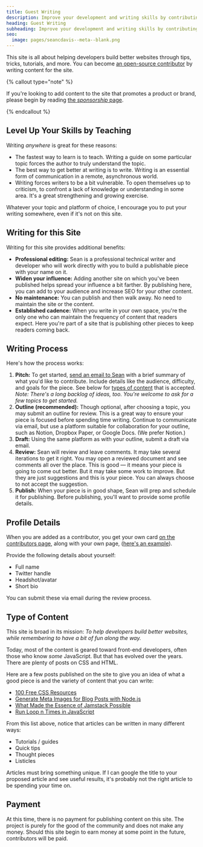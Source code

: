 ```yaml
---
title: Guest Writing
description: Improve your development and writing skills by contributing content to the site.
heading: Guest Writing
subheading: Improve your development and writing skills by contributing content to the site.
seo:
  image: pages/seancdavis--meta--blank.png
---
```


This site is all about helping developers build better websites through tips, tricks, tutorials, and more. You can become [an open-source contributor](/contributors/) by writing content for the site.

{% callout type="note" %}

If you're looking to add content to the site that promotes a product or brand, please begin by reading [the _sponsorship_ page](/sponsorship/).

{% endcallout %}

## Level Up Your Skills by Teaching

Writing _anywhere_ is great for these reasons:

- The fastest way to learn is to teach. Writing a guide on some particular topic forces the author to truly understand the topic.
- The best way to get better at writing is to write. Writing is an essential form of communication in a remote, asynchronous world.
- Writing forces writers to be a bit vulnerable. To open themselves up to criticism, to confront a lack of knowledge or understanding in some area. It's a great strengthening and growing exercise.

Whatever your topic and platform of choice, I encourage you to put your writing somewhere, even if it's not on this site.

## Writing for this Site

Writing for this site provides additional benefits:

- **Professional editing:** Sean is a professional technical writer and developer who will work directly with you to build a publishable piece with your name on it.
- **Widen your influence:** Adding another site on which you've been published helps spread your influence a bit farther. By publishing here, you can add to your audience and increase SEO for your other content.
- **No maintenance:** You can publish and then walk away. No need to maintain the site or the content.
- **Established cadence:** When you write in your own space, you're the only one who can maintain the frequency of content that readers expect. Here you're part of a site that is publishing other pieces to keep readers coming back.

## Writing Process

Here's how the process works:

1. **Pitch:** To get started, [send an email to Sean](mailto:hello@seancdavis.com) with a brief summary of what you'd like to contribute. Include details like the audience, difficulty, and goals for the piece. See below for [types of content](#type-of-content) that is accepted. _Note: There's a long backlog of ideas, too. You're welcome to ask for a few topics to get started._
1. **Outline (recommended):** Though optional, after choosing a topic, you may submit an outline for review. This is a great way to ensure your piece is focused before spending time writing. Continue to communicate via email, but use a platform suitable for collaboration for your outline, such as Notion, Dropbox Paper, or Google Docs. (We prefer Notion.)
1. **Draft:** Using the same platform as with your outline, submit a draft via email.
1. **Review:** Sean will review and leave comments. It may take several iterations to get it right. You may open a reviewed document and see comments all over the place. This is good — it means your piece is going to come out better. But it may take some work to improve. But they are just suggestions and this is your piece. You can always choose to not accept the suggestion.
1. **Publish:** When your piece is in good shape, Sean will prep and schedule it for publishing. Before publishing, you'll want to provide some profile details.

## Profile Details

When you are added as a contributor, you get your own card [on the contributors page](/contributors/), along with your own page, ([here's an example](/contributors/pratham/)).

Provide the following details about yourself:

- Full name
- Twitter handle
- Headshot/avatar
- Short bio

You can submit these via email during the review process.

## Type of Content

This site is broad in its mission: _To help developers build better websites, while remembering to have a bit of fun along the way._

Today, most of the content is geared toward front-end developers, often those who know _some_ JavaScript. But that has evolved over the years. There are plenty of posts on CSS and HTML.

Here are a few posts published on the site to give you an idea of what a good piece is and the variety of content that you can write:

- [100 Free CSS Resources](/posts/100-free-css-resources/)
- [Generate Meta Images for Blog Posts with Node.js](/posts/generate-meta-images-for-blog-posts-with-node/)
- [What Made the Essence of Jamstack Possible](/posts/what-made-the-essence-of-jamstack-possible/)
- [Run Loop n Times in JavaScript](/posts/run-loop-n-times-javascript/)

From this list above, notice that articles can be written in many different ways:

- Tutorials / guides
- Quick tips
- Thought pieces
- Listicles

Articles must bring something unique. If I can google the title to your proposed article and see useful results, it's probably not the right article to be spending your time on.

## Payment

At this time, there is no payment for publishing content on this site. The project is purely for the good of the community and does not make any money. Should this site begin to earn money at some point in the future, contributors will be paid.
